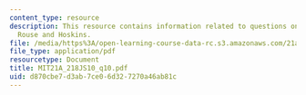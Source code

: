 ```yaml
---
content_type: resource
description: This resource contains information related to questions on Jacobson,
  Rouse and Hoskins.
file: /media/https%3A/open-learning-course-data-rc.s3.amazonaws.com/21a-218j-identity-and-difference-spring-2010/d870cbe7d3ab7ce06d327270a46ab81c_MIT21A_218JS10_q10.pdf
file_type: application/pdf
resourcetype: Document
title: MIT21A_218JS10_q10.pdf
uid: d870cbe7-d3ab-7ce0-6d32-7270a46ab81c
---
```

